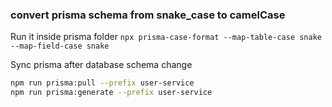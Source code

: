 ### convert prisma schema from snake_case to camelCase
Run it inside prisma folder
`npx prisma-case-format --map-table-case snake --map-field-case snake`

Sync prisma after database schema change
```bash
npm run prisma:pull --prefix user-service
npm run prisma:generate --prefix user-service
```